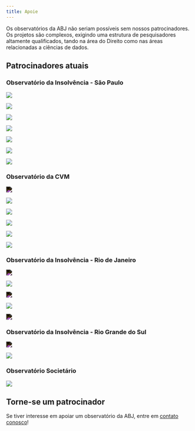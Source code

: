 ```yaml
---
title: Apoie
---
```


Os observatórios da ABJ não seriam possíveis sem nossos patrocinadores. Os projetos são complexos, exigindo uma estrutura de pesquisadores altamente qualificados, tando na área do Direito como nas áreas relacionadas a ciências de dados.

## Patrocinadores atuais

### Observatório da Insolvência - São Paulo



<div class="splitColumns">

<div class="column50">

<a href="https://portal.febraban.org.br" target="_blank"><img class="patrocinador" src="/images/patrocinadores/febraban.png"></a>

<a href="https://home.kpmg/br/en/home.html" target="_blank"><img class="patrocinador" src="/images/patrocinadores/kpmg.png"></a>

<a href="http://lasproconsultores.com.br" target="_blank"><img class="patrocinador" src="/images/patrocinadores/laspro.png"></a>

<a href="http://lucon.adv.br" target="_blank"><img class="patrocinador" src="/images/patrocinadores/lucon.png"></a>

</div>

<div class="column50">

<a href="https://www.megaleiloes.com.br" target="_blank"><img class="patrocinador" src="/images/patrocinadores/megaleiloes.png"></a>

<a href="https://siegen.com.br" target="_blank"><img class="patrocinador" src="/images/patrocinadores/siegen.png"></a>

<a href="https://trnv.com.br" target="_blank"><img  class="patrocinador" src="/images/patrocinadores/trnv.png"></a>

</div>

</div>


### Observatório da CVM


<div class="splitColumns">

<div class="column50">

<a href="https://www.abrasca.org.br" target="_blank"><img class="patrocinador" src="/images/patrocinadores/abrasca.png" style="-webkit-filter: invert(1);filter: invert(1);"></a>

<a href="https://www.cesconbarrieu.com.br" target="_blank"><img class="patrocinador" src="/images/patrocinadores/cescon.png"></a>

<a href="https://www.gnor.com.br" target="_blank"><img class="patrocinador" src="/images/patrocinadores/gnor.png"></a>

</div>

<div class="column50">


<a href="https://www.mattosfilho.com.br" target="_blank"><img class="patrocinador" src="/images/patrocinadores/mattosfilho.png"></a>

<a href="http://www.pinheironeto.com.br" target="_blank"><img class="patrocinador" src="/images/patrocinadores/pna.png"></a>

<a href="https://yazbek.adv.br/pt/" target="_blank"><img class="patrocinador" src="/images/patrocinadores/yazbek.png"></a>

</div>

</div>

### Observatório da Insolvência - Rio de Janeiro


<div class="splitColumns">

<div class="column50">

<a href="http://bumachar.adv.br/en/home-2/" target="_blank"><img class="patrocinador" src="/images/patrocinadores/bumachar.png"  style="-webkit-filter: invert(1);filter: invert(1);"></a>

<a href="http://www.fcdg.com.br" target="_blank"><img class="patrocinador" src="/images/patrocinadores/ferro.png"></a>

<a href="http://gc.com.br/en/home-ingles/" target="_blank"><img class="patrocinador" src="/images/patrocinadores/galdino.png"  style="-webkit-filter: invert(1);filter: invert(1);"></a>

</div>

<div class="column50">

<a href="http://www.bpbc.com.br/en/" target="_blank"><img class="patrocinador" src="/images/patrocinadores/penalva.svg"></a>


<a href="http://sbadv.com.br" target="_blank"><img class="patrocinador" src="/images/patrocinadores/bermudes.png" style="-webkit-filter: invert(1);filter: invert(1);"></a>


</div>

</div>

### Observatório da Insolvência - Rio Grande do Sul

<div class="splitColumns">

<div class="column50">

<a href="" target="_blank"><img class="patrocinador" src="/images/patrocinadores/terranova.png"  style="-webkit-filter: invert(1);filter: invert(1);"></a>

</div>

<div class="column50">

<a href="" target="_blank"><img class="patrocinador" src="/images/patrocinadores/terranova.png"></a>

</div>

</div>

### Observatório Societário

<a href="https://www.pucsp.br/home" target="_blank"><img class="patrocinador" src="/images/patrocinadores/pucsp.png"></a>

## Torne-se um patrocinador

Se tiver interesse em apoiar um observatório da ABJ, entre em [contato conosco](https://r.abj.org.br/contato)!
